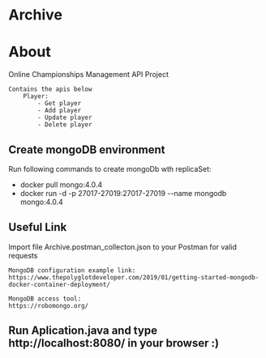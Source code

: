# Archive

# About 
Online Championships Management API Project

    Contains the apis below
        Player:
            - Get player
            - Add player
            - Update player
            - Delete player

## Create mongoDB environment    
    
Run following commands to create mongoDb wth replicaSet: 


- docker pull mongo:4.0.4
- docker run -d -p 27017-27019:27017-27019 --name mongodb mongo:4.0.4

## Useful Link
Import file Archive.postman_collecton.json to your Postman for valid requests
```
MongoDB configuration example link:
https://www.thepolyglotdeveloper.com/2019/01/getting-started-mongodb-docker-container-deployment/

MongoDB access tool:
https://robomongo.org/
```



## Run Aplication.java and type http://localhost:8080/ in your browser :)